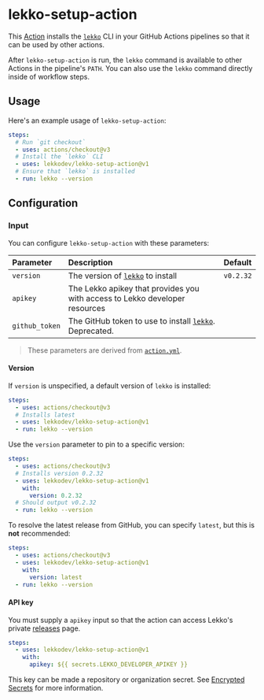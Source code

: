 # lekko-setup-action

This [Action] installs the [`lekko`][lekko-cli] CLI in your GitHub Actions pipelines so that it can be
used by other actions.

After `lekko-setup-action` is run, the `lekko` command is available to other Actions in the pipeline's
`PATH`. You can also use the `lekko` command directly inside of workflow steps.

## Usage

Here's an example usage of `lekko-setup-action`:

```yaml
steps:
  # Run `git checkout`
  - uses: actions/checkout@v3
  # Install the `lekko` CLI
  - uses: lekkodev/lekko-setup-action@v1
  # Ensure that `lekko` is installed
  - run: lekko --version
```

## Configuration

### Input

You can configure `lekko-setup-action` with these parameters:

| Parameter      | Description                                        | Default            |
|:---------------|:---------------------------------------------------|:-------------------|
| `version`      | The version of [`lekko`][lekko-cli] to install | `v0.2.32` |
| `apikey`      | The Lekko apikey that provides you with access to Lekko developer resources |  |
| `github_token` | The GitHub token to use to install [`lekko`][lekko-cli]. Deprecated.   |                    |

> These parameters are derived from [`action.yml`](./action.yml). <br>
#### Version

If `version` is unspecified, a default version of `lekko` is installed:

```yaml
steps:
  - uses: actions/checkout@v3
  # Installs latest
  - uses: lekkodev/lekko-setup-action@v1
  - run: lekko --version
```

Use the `version` parameter to pin to a specific version:

```yaml
steps:
  - uses: actions/checkout@v3
  # Installs version 0.2.32
  - uses: lekkodev/lekko-setup-action@v1
    with:
      version: 0.2.32
  # Should output v0.2.32
  - run: lekko --version
```

To resolve the latest release from GitHub, you can specify `latest`, but this is **not**
recommended:

```yaml
steps:
  - uses: actions/checkout@v3
  - uses: lekkodev/lekko-setup-action@v1
    with:
      version: latest
  - run: lekko --version
```

#### API key

You must supply a `apikey` input so that the action can access Lekko's private [releases] page.

```yaml
steps:
  - uses: lekkodev/lekko-setup-action@v1
    with:
      apikey: ${{ secrets.LEKKO_DEVELOPER_APIKEY }}
```
This key can be made a repository or organization secret. See [Encrypted Secrets][secrets] for more information.


[action]: https://docs.github.com/actions
[lekko-cli]: https://github.com/lekkodev/cli
[releases]: https://github.com/lekkodev/cli/releases
[secrets]: https://docs.github.com/en/actions/security-guides/encrypted-secrets
